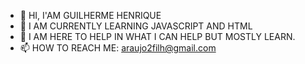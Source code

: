- 👋 HI, I'AM GUILHERME HENRIQUE
- 🌱 I AM CURRENTLY LEARNING JAVASCRIPT AND HTML
- 💞️ I AM HERE TO HELP IN WHAT I CAN HELP BUT MOSTLY LEARN.
- 📫 HOW TO REACH ME: araujo2filh@gmail.com

<!---
guilhermmb7/guilhermmb7 is a ✨ special ✨ repository because its `README.md` (this file) appears on your GitHub profile.
You can click the Preview link to take a look at your changes.
--->
